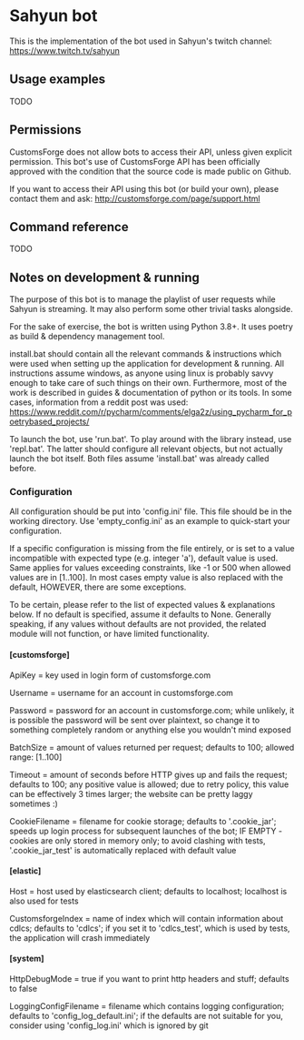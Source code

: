 
# Sahyun bot

This is the implementation of the bot used in Sahyun's twitch channel:
https://www.twitch.tv/sahyun

## Usage examples

TODO

## Permissions

CustomsForge does not allow bots to access their API, unless given explicit permission.
This bot's use of CustomsForge API has been officially approved with the condition that the
source code is made public on Github.

If you want to access their API using this bot (or build your own), please contact them and ask:
http://customsforge.com/page/support.html

## Command reference

TODO

## Notes on development & running

The purpose of this bot is to manage the playlist of user requests while Sahyun is streaming.
It may also perform some other trivial tasks alongside.

For the sake of exercise, the bot is written using Python 3.8+. It uses poetry as build & dependency 
management tool.

install.bat should contain all the relevant commands & instructions which were used when setting up
the application for development & running. All instructions assume windows, as anyone using linux is
probably savvy enough to take care of such things on their own. Furthermore, most of the work is
described in guides & documentation of python or its tools. In some cases, information from a reddit
post was used:
https://www.reddit.com/r/pycharm/comments/elga2z/using_pycharm_for_poetrybased_projects/

To launch the bot, use 'run.bat'. To play around with the library instead, use 'repl.bat'.
The latter should configure all relevant objects, but not actually launch the bot itself.
Both files assume 'install.bat' was already called before.

### Configuration

All configuration should be put into 'config.ini' file. This file should be in the working
directory. Use 'empty_config.ini' as an example to quick-start your configuration.

If a specific configuration is missing from the file entirely, or is set to a value incompatible
with expected type (e.g. integer 'a'), default value is used. Same applies for values exceeding
constraints, like -1 or 500 when allowed values are in [1..100].
In most cases empty value is also replaced with the default, HOWEVER, there are some exceptions.

To be certain, please refer to the list of expected values & explanations below. If no default
is specified, assume it defaults to None. Generally speaking, if any values without defaults
are not provided, the related module will not function, or have limited functionality.

#### [customsforge]

ApiKey = key used in login form of customsforge.com

Username = username for an account in customsforge.com

Password = password for an account in customsforge.com;
while unlikely, it is possible the password will be sent over plaintext, so change it to something
completely random or anything else you wouldn't mind exposed

BatchSize = amount of values returned per request; defaults to 100; allowed range: [1..100]

Timeout = amount of seconds before HTTP gives up and fails the request; defaults to 100;
any positive value is allowed; due to retry policy, this value can be effectively 3 times
larger; the website can be pretty laggy sometimes :)

CookieFilename = filename for cookie storage; defaults to '.cookie_jar'; speeds up login
process for subsequent launches of the bot; IF EMPTY - cookies are only stored in memory only;
to avoid clashing with tests, '.cookie_jar_test' is automatically replaced with default value

#### [elastic]

Host = host used by elasticsearch client; defaults to localhost; localhost is also used for tests

CustomsforgeIndex = name of index which will contain information about cdlcs; defaults to 'cdlcs';
if you set it to 'cdlcs_test', which is used by tests, the application will crash immediately

#### [system]

HttpDebugMode = true if you want to print http headers and stuff; defaults to false

LoggingConfigFilename = filename which contains logging configuration; defaults to 'config_log_default.ini';
if the defaults are not suitable for you, consider using 'config_log.ini' which is ignored by git
